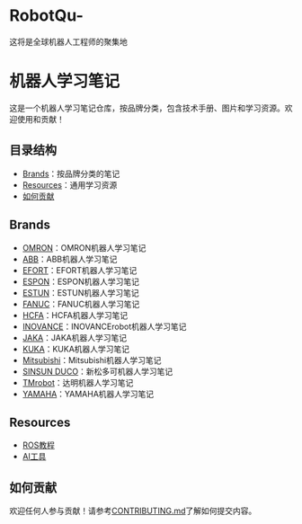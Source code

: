 # RobotQu-
这将是全球机器人工程师的聚集地
# 机器人学习笔记

这是一个机器人学习笔记仓库，按品牌分类，包含技术手册、图片和学习资源。欢迎使用和贡献！

## 目录结构
- [Brands](robotbrands)：按品牌分类的笔记
- [Resources](#resources)：通用学习资源
- [如何贡献](#contributing)

## Brands
- [OMRON](robotbrands/omron)：OMRON机器人学习笔记
- [ABB](robotbrands/ABB)：ABB机器人学习笔记
- [EFORT](robotbrands/EFORT)：EFORT机器人学习笔记
- [ESPON](robotbrands/ESPON)：ESPON机器人学习笔记
- [ESTUN](robotbrands/ESTUN)：ESTUN机器人学习笔记
- [FANUC](robotbrands/FANUC)：FANUC机器人学习笔记
- [HCFA](robotbrands/HCFA)：HCFA机器人学习笔记
- [INOVANCE](Brands/INOVANCErobot)：INOVANCErobot机器人学习笔记
- [JAKA](robotbrands/JAKA)：JAKA机器人学习笔记
- [KUKA](robotbrands/KUKA)：KUKA机器人学习笔记
- [Mitsubishi](robotbrands/Mitsubishi)：Mitsubishi机器人学习笔记
- [SINSUN DUCO](robotbrands/SINSUNSUCO)：新松多可机器人学习笔记
- [TMrobot](robotbrands/TMrobot)：达明机器人学习笔记
- [YAMAHA](robotbrands/UR)：YAMAHA机器人学习笔记

  

## Resources
- [ROS教程](Resources/ROS-Tutorials)
- [AI工具](Resources/AI-Tools)

## 如何贡献
欢迎任何人参与贡献！请参考[CONTRIBUTING.md](CONTRIBUTING.md)了解如何提交内容。
